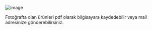![image](https://github.com/brainExplorer/Tavuk-Stok-Formu/assets/22222396/ee6dec78-fb8c-405b-abdb-3a3b8f1b235c)

Fotoğrafta olan ürünleri pdf olarak bilgisayara kaydedebilir veya mail adresinize gönderebilirsiniz.
